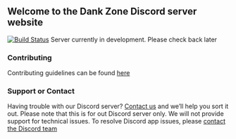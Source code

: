 ## Welcome to the Dank Zone Discord server website

[![Build Status](https://circleci.com/gh/DankZone/dankzone.github.io.svg)](https://circleci.com/gh/DankZone/dankzone.github.io)
Server currently in development. Please check back later

### Contributing

Contributing guidelines can be found [here](https://github.com/DankZone/dankzone.github.io/blob/master/docs/CONTRIBUTING.md)

### Support or Contact

Having trouble with our Discord server? [Contact us](mailto:dankzonediscord@gmail.com) and we’ll help you sort it out.
Please note that this is for out Discord server only. We will not provide support for technical issues. To resolve Discord app issues, please [contact the Discord team](https://support.discordapp.com/)
